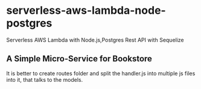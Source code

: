 # serverless-aws-lambda-node-postgres
Serverless AWS Lambda with Node.js,Postgres Rest API with Sequelize

## A Simple Micro-Service for Bookstore

It is better to create routes folder and split the handler.js into multiple js files into it, that talks to the models.
